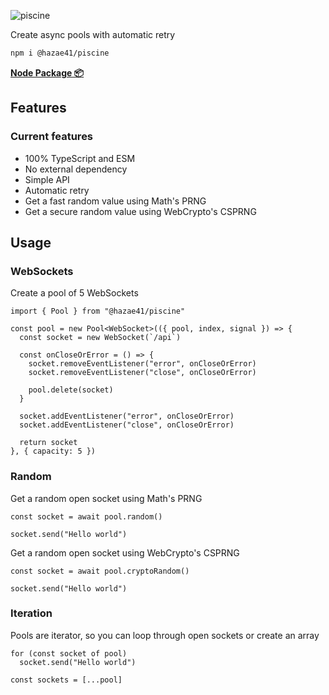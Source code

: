 ![piscine](https://user-images.githubusercontent.com/4405263/225078829-f9cbc271-1740-44b8-929c-802d0929fa5c.png)

Create async pools with automatic retry

```bash
npm i @hazae41/piscine
```

[**Node Package 📦**](https://www.npmjs.com/package/@hazae41/piscine)

## Features

### Current features
- 100% TypeScript and ESM
- No external dependency
- Simple API
- Automatic retry
- Get a fast random value using Math's PRNG
- Get a secure random value using WebCrypto's CSPRNG

## Usage

### WebSockets

Create a pool of 5 WebSockets

```tsx
import { Pool } from "@hazae41/piscine"

const pool = new Pool<WebSocket>(({ pool, index, signal }) => {
  const socket = new WebSocket(`/api`)

  const onCloseOrError = () => {
    socket.removeEventListener("error", onCloseOrError)
    socket.removeEventListener("close", onCloseOrError)

    pool.delete(socket)
  }

  socket.addEventListener("error", onCloseOrError)
  socket.addEventListener("close", onCloseOrError)

  return socket
}, { capacity: 5 })
```

### Random

Get a random open socket using Math's PRNG

```tsx
const socket = await pool.random()

socket.send("Hello world")
```

Get a random open socket using WebCrypto's CSPRNG

```tsx
const socket = await pool.cryptoRandom()

socket.send("Hello world")
```

### Iteration

Pools are iterator, so you can loop through open sockets or create an array

```tsx
for (const socket of pool)
  socket.send("Hello world")
```

```tsx
const sockets = [...pool]
```
